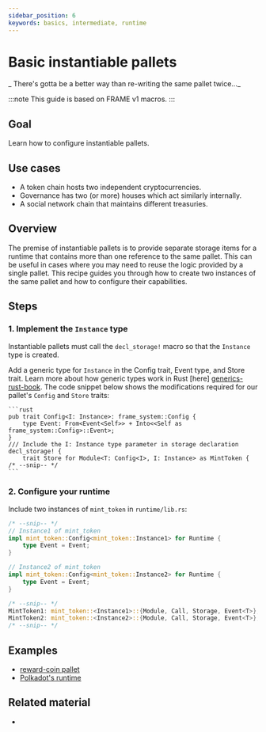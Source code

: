 ```yaml
---
sidebar_position: 6
keywords: basics, intermediate, runtime
---
```


# Basic instantiable pallets

_ There's gotta be a better way than re-writing the same pallet twice..._

:::note
This guide is based on FRAME v1 macros.
:::

## Goal

Learn how to configure instantiable pallets.

## Use cases

- A token chain hosts two independent cryptocurrencies.
- Governance has two (or more) houses which act similarly internally.
- A social network chain that maintains different treasuries.

## Overview

The premise of instantiable pallets is to provide separate storage items for a runtime that contains more than one 
reference to the same pallet. This can be useful in cases where you may need to reuse the logic provided by a single 
pallet. This recipe guides you through how to create two instances of the same pallet and how to configure their 
capabilities. 

## Steps

### 1. Implement the `Instance` type

Instantiable pallets must call the `decl_storage!` macro so that the `Instance` type is created.

Add a generic type for `Instance` in the Config trait, Event type, and Store trait. Learn more about how generic types work in Rust [here] [generics-rust-book]. The code snippet below shows the modifications required for our pallet's `Config` and `Store` traits:

    ```rust
    pub trait Config<I: Instance>: frame_system::Config {
    	type Event: From<Event<Self>> + Into<<Self as frame_system::Config>::Event>;
    }
    /// Include the I: Instance type parameter in storage declaration
    decl_storage! {
    	trait Store for Module<T: Config<I>, I: Instance> as MintToken {
    /* --snip-- */
    ```

### 2. Configure your runtime

Include two instances of `mint_token` in `runtime/lib.rs`:

```rust
/* --snip-- */
// Instance1 of mint_token
impl mint_token::Config<mint_token::Instance1> for Runtime {
	type Event = Event;
}

// Instance2 of mint_token
impl mint_token::Config<mint_token::Instance2> for Runtime {
	type Event = Event;
}

/* --snip-- */
MintToken1: mint_token::<Instance1>::{Module, Call, Storage, Event<T>},
MintToken2: mint_token::<Instance2>::{Module, Call, Storage, Event<T>},
/* --snip-- */
```

## Examples

- [reward-coin pallet](/../examples/template-node/pallets/reward-coin/src/lib.rs) 
- [Polkadot's runtime](https://github.com/paritytech/polkadot/blob/master/runtime/polkadot/src/lib.rs#L968)
## Related material

- [generics-rust-book]: https://doc.rust-lang.org/book/ch10-01-syntax.html
